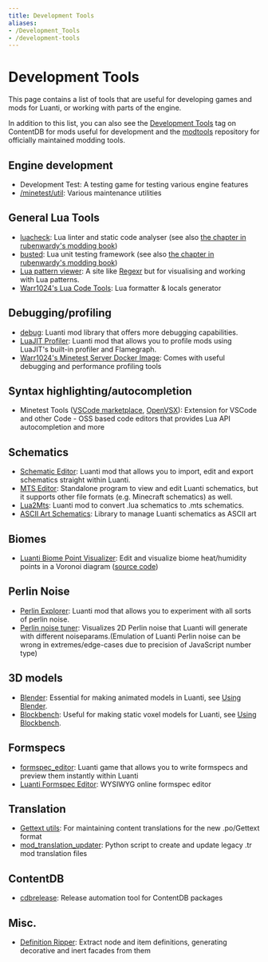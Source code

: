 ```yaml
---
title: Development Tools
aliases:
- /Development_Tools
- /development-tools
---
```


# Development Tools
This page contains a list of tools that are useful for developing games and mods for Luanti, or working with parts of the engine.

In addition to this list, you can also see the [Development Tools](https://content.luanti.org/packages/?tag=developer_tools) tag on ContentDB for mods useful for development and the [modtools](https://github.com/luanti-org/modtools) repository for officially maintained modding tools.

## Engine development
- Development Test: A testing game for testing various engine features
- [/minetest/util](https://github.com/luanti-org/luanti/tree/master/util): Various maintenance utilities

## General Lua Tools
- [luacheck](https://github.com/lunarmodules/luacheck): Lua linter and static code analyser (see also [the chapter in rubenwardy's modding book](https://rubenwardy.com/minetest_modding_book/en/quality/luacheck.html))
- [busted](https://olivinelabs.com/busted/): Lua unit testing framework (see also [the chapter in rubenwardy's modding book](https://rubenwardy.com/minetest_modding_book/en/quality/unit_testing.html))
- [Lua pattern viewer](https://gitspartv.github.io/lua-patterns/): A site like [Regexr](https://regexr.com/) but for visualising and working with Lua patterns.
- [Warr1024's Lua Code Tools](https://gitlab.com/Warr1024/luatools): Lua formatter & locals generator

## Debugging/profiling
- [debug](https://content.luanti.org/packages/LMD/dbg/): Luanti mod library that offers more debugging capabilities.
- [LuaJIT Profiler](https://content.luanti.org/packages/jwmhjwmh/jitprofiler/): Luanti mod that allows you to profile mods using LuaJIT's built-in profiler and Flamegraph.
- [Warr1024's Minetest Server Docker Image](https://gitlab.com/sztest/minetestserver): Comes with useful debugging and performance profiling tools

## Syntax highlighting/autocompletion
- Minetest Tools ([VSCode marketplace](https://marketplace.visualstudio.com/items?itemName=GreenXenith.minetest-tools), [OpenVSX](https://open-vsx.org/extension/GreenXenith/minetest-tools/)): Extension for VSCode and other Code - OSS based code editors that provides Lua API autocompletion and more

## Schematics
- [Schematic Editor](https://content.luanti.org/packages/Wuzzy/schemedit/): Luanti mod that allows you to import, edit and export schematics straight within Luanti.
- [MTS Editor](https://forum.luanti.org/viewtopic.php?f=14&t=23724): Standalone program to view and edit Luanti schematics, but it supports other file formats (e.g. Minecraft schematics) as well.
- [Lua2Mts](https://content.luanti.org/packages/Neuromancer/lua2mts/): Luanti mod to convert .lua schematics to .mts schematics.
- [ASCII Art Schematics](https://content.luanti.org/packages/Warr1024/aaschems/): Library to manage Luanti schematics as ASCII art

## Biomes
* [Luanti Biome Point Visualizer](https://wuzzy.codeberg.page/LiBPoV/): Edit and visualize biome heat/humidity points in a Voronoi diagram ([source code](https://codeberg.org/Wuzzy/LiBPoV))

## Perlin Noise
- [Perlin Explorer](https://content.luanti.org/packages/Wuzzy/perlin_explorer/): Luanti mod that allows you to experiment with all sorts of perlin noise.
- [Perlin noise tuner](https://codepen.io/treer/pen/gOPZyov?editors=0010): Visualizes 2D Perlin noise that Luanti will generate with different noiseparams.(Emulation of Luanti Perlin noise can be wrong in extremes/edge-cases due to precision of JavaScript number type)

## 3D models
- [Blender](https://www.blender.org/): Essential for making animated models in Luanti, see [Using Blender](/models/using-blender/).
- [Blockbench](https://www.blockbench.net/): Useful for making static voxel models for Luanti, see [Using Blockbench](/using-blockbench/).

## Formspecs
- [formspec_editor](https://content.luanti.org/packages/Just_Visiting/formspec_editor/): Luanti game that allows you to write formspecs and preview them instantly within Luanti
- [Luanti Formspec Editor](https://luk3yx.gitlab.io/minetest-formspec-editor/): WYSIWYG online formspec editor

## Translation
- [Gettext utils](https://www.gnu.org/software/gettext/): For maintaining content translations for the new .po/Gettext format
- [mod_translation_updater](https://github.com/luanti-org/modtools/blob/main/mod_translation_updater.py): Python script to create and update legacy .tr mod translation files

## ContentDB
- [cdbrelease](https://gitlab.com/sztest/cdbrelease): Release automation tool for ContentDB packages

## Misc.
- [Definition Ripper](https://gitlab.com/sztest/defripper): Extract node and item definitions, generating decorative and inert facades from them
